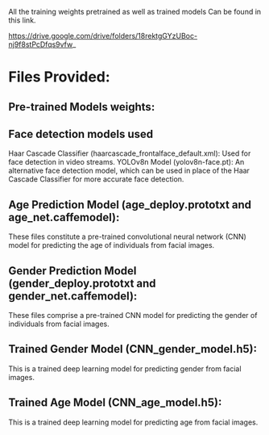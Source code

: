 All the training weights pretrained as well as trained models Can be found in this link.

https://drive.google.com/drive/folders/18rektgGYzUBoc-nj9f8stPcDfqs9vfw_


# Files Provided:
## Pre-trained Models weights:
## Face detection models used 
Haar Cascade Classifier (haarcascade_frontalface_default.xml):
Used for face detection in video streams.
YOLOv8n Model (yolov8n-face.pt):
An alternative face detection model, which can be used in place of the Haar Cascade Classifier for more accurate face detection.

## Age Prediction Model (age_deploy.prototxt and age_net.caffemodel):
These files constitute a pre-trained convolutional neural network (CNN) model for predicting the age of individuals from facial images.
## Gender Prediction Model (gender_deploy.prototxt and gender_net.caffemodel):
These files comprise a pre-trained CNN model for predicting the gender of individuals from facial images.
## Trained Gender Model (CNN_gender_model.h5):
This is a trained deep learning model for predicting gender from facial images.
## Trained Age Model (CNN_age_model.h5):
This is a trained deep learning model for predicting age from facial images.

